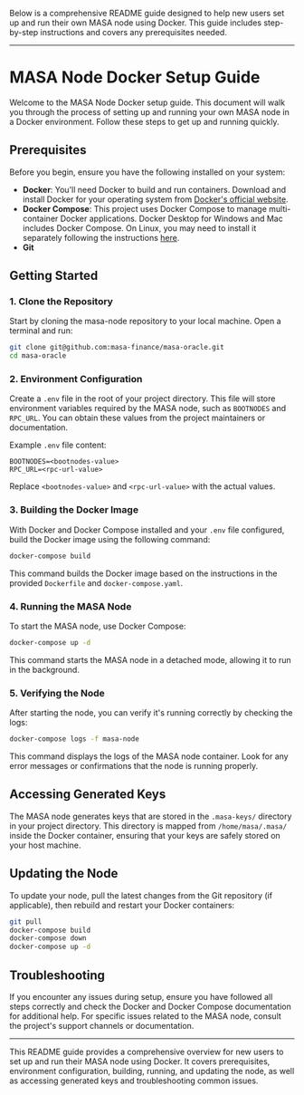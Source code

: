 Below is a comprehensive README guide designed to help new users set up and run their own MASA node using Docker. This guide includes step-by-step instructions and covers any prerequisites needed.

---

# MASA Node Docker Setup Guide

Welcome to the MASA Node Docker setup guide. This document will walk you through the process of setting up and running your own MASA node in a Docker environment. Follow these steps to get up and running quickly.

## Prerequisites

Before you begin, ensure you have the following installed on your system:

- **Docker**: You'll need Docker to build and run containers. Download and install Docker for your operating system from [Docker's official website](https://www.docker.com/products/docker-desktop).
- **Docker Compose**: This project uses Docker Compose to manage multi-container Docker applications. Docker Desktop for Windows and Mac includes Docker Compose. On Linux, you may need to install it separately following the instructions [here](https://docs.docker.com/compose/install/).
- **Git** 

## Getting Started

### 1. Clone the Repository

Start by cloning the masa-node repository to your local machine. Open a terminal and run:

```bash
git clone git@github.com:masa-finance/masa-oracle.git
cd masa-oracle
```

### 2. Environment Configuration

Create a `.env` file in the root of your project directory. This file will store environment variables required by the MASA node, such as `BOOTNODES` and `RPC_URL`. You can obtain these values from the project maintainers or documentation.

Example `.env` file content:

```env
BOOTNODES=<bootnodes-value>
RPC_URL=<rpc-url-value>
```

Replace `<bootnodes-value>` and `<rpc-url-value>` with the actual values.

### 3. Building the Docker Image

With Docker and Docker Compose installed and your `.env` file configured, build the Docker image using the following command:

```bash
docker-compose build
```

This command builds the Docker image based on the instructions in the provided `Dockerfile` and `docker-compose.yaml`.

### 4. Running the MASA Node

To start the MASA node, use Docker Compose:

```bash
docker-compose up -d
```

This command starts the MASA node in a detached mode, allowing it to run in the background.

### 5. Verifying the Node

After starting the node, you can verify it's running correctly by checking the logs:

```bash
docker-compose logs -f masa-node
```

This command displays the logs of the MASA node container. Look for any error messages or confirmations that the node is running properly.

## Accessing Generated Keys

The MASA node generates keys that are stored in the `.masa-keys/` directory in your project directory. This directory is mapped from `/home/masa/.masa/` inside the Docker container, ensuring that your keys are safely stored on your host machine.

## Updating the Node

To update your node, pull the latest changes from the Git repository (if applicable), then rebuild and restart your Docker containers:

```bash
git pull
docker-compose build
docker-compose down
docker-compose up -d
```

## Troubleshooting

If you encounter any issues during setup, ensure you have followed all steps correctly and check the Docker and Docker Compose documentation for additional help. For specific issues related to the MASA node, consult the project's support channels or documentation.

---

This README guide provides a comprehensive overview for new users to set up and run their MASA node using Docker. It covers prerequisites, environment configuration, building, running, and updating the node, as well as accessing generated keys and troubleshooting common issues.

